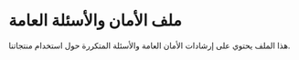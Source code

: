 # ملف الأمان والأسئلة العامة

هذا الملف يحتوي على إرشادات الأمان العامة والأسئلة المتكررة حول استخدام منتجاتنا.
